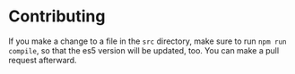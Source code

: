 # Contributing

If you make a change to a file in the `src` directory, make sure to run `npm run compile`, so that the es5 version will be updated, too. You can make a pull request afterward.
